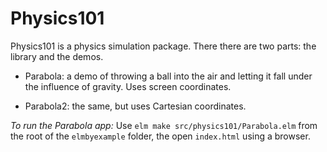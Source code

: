 Physics101
==========

Physics101 is a physics simulation package.  There there are two parts:
the library and the demos.

  * Parabola: a demo of throwing a ball into the air and letting it fall
    under the influence of gravity.  Uses screen coordinates.

  * Parabola2: the same, but uses Cartesian coordinates.


*To run the Parabola app:* Use `elm make src/physics101/Parabola.elm` from the root
of the `elmbyexample` folder, the open `index.html`
using a browser.
